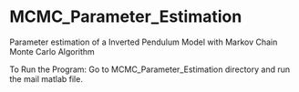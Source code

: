 # MCMC_Parameter_Estimation
Parameter estimation of a Inverted Pendulum Model with Markov Chain Monte Carlo Algorithm

To Run the Program:
Go to MCMC_Parameter_Estimation directory and run the mail matlab file.
